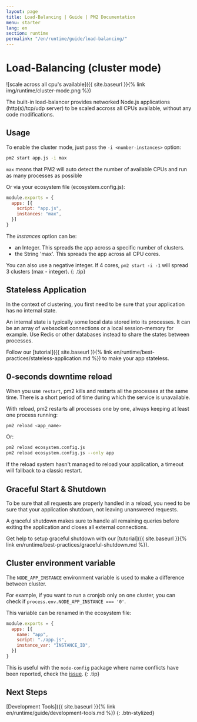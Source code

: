 ```yaml
---
layout: page
title: Load-Balancing | Guide | PM2 Documentation
menu: starter
lang: en
section: runtime
permalink: "/en/runtime/guide/load-balancing/"
---
```


# Load-Balancing (cluster mode)

![scale across all cpu's available]({{ site.baseurl }}{% link img/runtime/cluster-mode.png %})

The built-in load-balancer provides networked Node.js applications (http(s)/tcp/udp server) to be scaled accross all CPUs available, without any code modifications.

## Usage

To enable the cluster mode, just pass the `-i <number-instances>` option:

```bash
pm2 start app.js -i max
```

`max` means that PM2 will auto detect the number of available CPUs and run as many processes as possible

Or via your ecosystem file (ecosystem.config.js):

```javascript
module.exports = {
  apps: [{
    script: "app.js",
    instances: "max",
  }]
}
```

The *instances* option can be:
- an Integer. This spreads the app across a specific number of clusters.
- the String 'max'. This spreads the app across all CPU cores.

 You can also use a negative integer. If 4 cores, `pm2 start -i -1` will spread 3 clusters (max - integer).
{: .tip}

## Stateless Application

In the context of clustering, you first need to be sure that your application has no internal state.

An internal state is typically some local data stored into its processes. It can be an array of websocket connections or a local session-memory for example. Use Redis or other databases instead to share the states between processes.

Follow our [tutorial]({{ site.baseurl }}{% link en/runtime/best-practices/stateless-application.md %}) to make your app stateless.

## 0-seconds downtime reload

When you use `restart`, pm2 kills and restarts all the processes at the same time. There is a short period of time during which the service is unavailable.

With reload, pm2 restarts all processes one by one, always keeping at least one process running:
```bash
pm2 reload <app_name>
```

Or:

```bash
pm2 reload ecosystem.config.js
pm2 reload ecosystem.config.js --only app
```

If the reload system hasn't managed to reload your application, a timeout will fallback to a classic restart.

## Graceful Start & Shutdown

To be sure that all requests are properly handled in a reload, you need to be sure that your application shutdown, not leaving unanswered requests.

A graceful shutdown makes sure to handle all remaining queries before exiting the application and closes all external connections.

Get help to setup graceful shutdown with our [tutorial]({{ site.baseurl }}{% link en/runtime/best-practices/graceful-shutdown.md %}).

## Cluster environment variable

The `NODE_APP_INSTANCE` environment variable is used to make a difference between cluster.

For example, if you want to run a cronjob only on one cluster, you can check if `process.env.NODE_APP_INSTANCE === '0'`.

This variable can be renamed in the ecosystem file:

```javascript
module.exports = {
  apps: [{
    name: "app",
    script: "./app.js",
    instance_var: "INSTANCE_ID",
  }]
}
```

 This is useful with the `node-config` package where name conflicts have been reported, check the [issue](https://github.com/Unitech/pm2/issues/2045).
{: .tip}

## Next Steps

[Development Tools]({{ site.baseurl }}{% link en/runtime/guide/development-tools.md %})
{: .btn-stylized}
